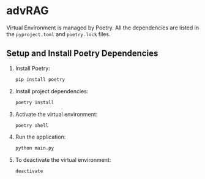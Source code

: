 # advRAG

Virtual Environment is managed by Poetry.
All the dependencies are listed in the `pyproject.toml` and `poetry.lock` files.

## Setup and Install Poetry Dependencies

1. Install Poetry:
   ```bash
   pip install poetry
   ```

2. Install project dependencies:
   ```bash
   poetry install
   ```

3. Activate the virtual environment:
   ```bash
   poetry shell
   ```

4. Run the application:
   ```bash
   python main.py
   ```

5. To deactivate the virtual environment:
   ```bash
   deactivate
   ```